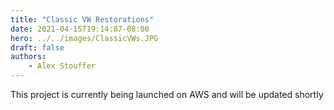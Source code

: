 ```yaml
---
title: "Classic VW Restorations"
date: 2021-04-15T19:14:07-08:00
hero: ../../images/ClassicVWs.JPG
draft: false
authors:
    - Alex Stouffer
---
```


This project is currently being launched on AWS and will be updated shortly